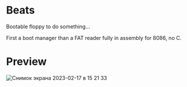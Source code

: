 # Beats
Bootable floppy to do something...

First a boot manager than a FAT reader fully in assembly for 8086, no C.

# Preview
<img alt="Снимок экрана 2023-02-17 в 15 21 33" src="https://user-images.githubusercontent.com/114256092/219652459-5609159a-b07e-4563-b5c0-848c5ef7d5a8.png">
